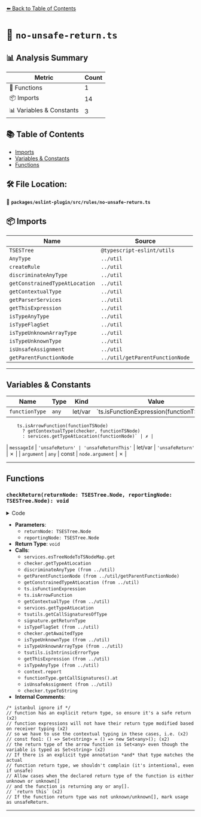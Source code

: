 [⬅️ Back to Table of Contents](../../../../index.md)

# 📄 `no-unsafe-return.ts`

## 📊 Analysis Summary

| Metric | Count |
|--------|-------|
| 🔧 Functions | 1 |
| 📦 Imports | 14 |
| 📊 Variables & Constants | 3 |

## 📚 Table of Contents

- [Imports](#imports)
- [Variables & Constants](#variables-constants)
- [Functions](#functions)

## 🛠️ File Location:
📂 **`packages/eslint-plugin/src/rules/no-unsafe-return.ts`**

## 📦 Imports

| Name | Source |
|------|--------|
| `TSESTree` | `@typescript-eslint/utils` |
| `AnyType` | `../util` |
| `createRule` | `../util` |
| `discriminateAnyType` | `../util` |
| `getConstrainedTypeAtLocation` | `../util` |
| `getContextualType` | `../util` |
| `getParserServices` | `../util` |
| `getThisExpression` | `../util` |
| `isTypeAnyType` | `../util` |
| `isTypeFlagSet` | `../util` |
| `isTypeUnknownArrayType` | `../util` |
| `isTypeUnknownType` | `../util` |
| `isUnsafeAssignment` | `../util` |
| `getParentFunctionNode` | `../util/getParentFunctionNode` |


---

## Variables & Constants

| Name | Type | Kind | Value | Exported |
|------|------|------|-------|----------|
| `functionType` | `any` | let/var | `ts.isFunctionExpression(functionTSNode) ||
        ts.isArrowFunction(functionTSNode)
          ? getContextualType(checker, functionTSNode)
          : services.getTypeAtLocation(functionNode)` | ✗ |
| `messageId` | `'unsafeReturn' | 'unsafeReturnThis'` | let/var | `'unsafeReturn'` | ✗ |
| `argument` | `any` | const | `node.argument` | ✗ |


---

## Functions

### `checkReturn(returnNode: TSESTree.Node, reportingNode: TSESTree.Node): void`

<details><summary>Code</summary>

```ts
function checkReturn(
      returnNode: TSESTree.Node,
      reportingNode: TSESTree.Node = returnNode,
    ): void {
      const tsNode = services.esTreeNodeToTSNodeMap.get(returnNode);
      const type = checker.getTypeAtLocation(tsNode);

      const anyType = discriminateAnyType(
        type,
        checker,
        services.program,
        tsNode,
      );
      const functionNode = getParentFunctionNode(returnNode);
      /* istanbul ignore if */ if (!functionNode) {
        return;
      }

      // function has an explicit return type, so ensure it's a safe return
      const returnNodeType = getConstrainedTypeAtLocation(services, returnNode);
      const functionTSNode = services.esTreeNodeToTSNodeMap.get(functionNode);

      // function expressions will not have their return type modified based on receiver typing
      // so we have to use the contextual typing in these cases, i.e.
      // const foo1: () => Set<string> = () => new Set<any>();
      // the return type of the arrow function is Set<any> even though the variable is typed as Set<string>
      let functionType =
        ts.isFunctionExpression(functionTSNode) ||
        ts.isArrowFunction(functionTSNode)
          ? getContextualType(checker, functionTSNode)
          : services.getTypeAtLocation(functionNode);
      functionType ??= services.getTypeAtLocation(functionNode);
      const callSignatures = tsutils.getCallSignaturesOfType(functionType);
      // If there is an explicit type annotation *and* that type matches the actual
      // function return type, we shouldn't complain (it's intentional, even if unsafe)
      if (functionTSNode.type) {
        for (const signature of callSignatures) {
          const signatureReturnType = signature.getReturnType();

          if (
            returnNodeType === signatureReturnType ||
            isTypeFlagSet(
              signatureReturnType,
              ts.TypeFlags.Any | ts.TypeFlags.Unknown,
            )
          ) {
            return;
          }
          if (functionNode.async) {
            const awaitedSignatureReturnType =
              checker.getAwaitedType(signatureReturnType);

            const awaitedReturnNodeType =
              checker.getAwaitedType(returnNodeType);
            if (
              awaitedReturnNodeType === awaitedSignatureReturnType ||
              (awaitedSignatureReturnType &&
                isTypeFlagSet(
                  awaitedSignatureReturnType,
                  ts.TypeFlags.Any | ts.TypeFlags.Unknown,
                ))
            ) {
              return;
            }
          }
        }
      }

      if (anyType !== AnyType.Safe) {
        // Allow cases when the declared return type of the function is either unknown or unknown[]
        // and the function is returning any or any[].
        for (const signature of callSignatures) {
          const functionReturnType = signature.getReturnType();
          if (
            anyType === AnyType.Any &&
            isTypeUnknownType(functionReturnType)
          ) {
            return;
          }
          if (
            anyType === AnyType.AnyArray &&
            isTypeUnknownArrayType(functionReturnType, checker)
          ) {
            return;
          }
          const awaitedType = checker.getAwaitedType(functionReturnType);
          if (
            awaitedType &&
            anyType === AnyType.PromiseAny &&
            isTypeUnknownType(awaitedType)
          ) {
            return;
          }
        }

        if (anyType === AnyType.PromiseAny && !functionNode.async) {
          return;
        }

        let messageId: 'unsafeReturn' | 'unsafeReturnThis' = 'unsafeReturn';
        const isErrorType = tsutils.isIntrinsicErrorType(returnNodeType);

        if (!isNoImplicitThis) {
          // `return this`
          const thisExpression = getThisExpression(returnNode);
          if (
            thisExpression &&
            isTypeAnyType(
              getConstrainedTypeAtLocation(services, thisExpression),
            )
          ) {
            messageId = 'unsafeReturnThis';
          }
        }

        // If the function return type was not unknown/unknown[], mark usage as unsafeReturn.
        return context.report({
          node: reportingNode,
          messageId,
          data: {
            type: isErrorType
              ? 'error'
              : anyType === AnyType.Any
                ? '`any`'
                : anyType === AnyType.PromiseAny
                  ? '`Promise<any>`'
                  : '`any[]`',
          },
        });
      }

      const signature = functionType.getCallSignatures().at(0);
      if (signature) {
        const functionReturnType = signature.getReturnType();
        const result = isUnsafeAssignment(
          returnNodeType,
          functionReturnType,
          checker,
          returnNode,
        );
        if (!result) {
          return;
        }

        const { receiver, sender } = result;
        return context.report({
          node: reportingNode,
          messageId: 'unsafeReturnAssignment',
          data: {
            receiver: checker.typeToString(receiver),
            sender: checker.typeToString(sender),
          },
        });
      }
    }
```
</details>

- **Parameters**:
  - `returnNode: TSESTree.Node`
  - `reportingNode: TSESTree.Node`
- **Return Type**: `void`
- **Calls**:
  - `services.esTreeNodeToTSNodeMap.get`
  - `checker.getTypeAtLocation`
  - `discriminateAnyType (from ../util)`
  - `getParentFunctionNode (from ../util/getParentFunctionNode)`
  - `getConstrainedTypeAtLocation (from ../util)`
  - `ts.isFunctionExpression`
  - `ts.isArrowFunction`
  - `getContextualType (from ../util)`
  - `services.getTypeAtLocation`
  - `tsutils.getCallSignaturesOfType`
  - `signature.getReturnType`
  - `isTypeFlagSet (from ../util)`
  - `checker.getAwaitedType`
  - `isTypeUnknownType (from ../util)`
  - `isTypeUnknownArrayType (from ../util)`
  - `tsutils.isIntrinsicErrorType`
  - `getThisExpression (from ../util)`
  - `isTypeAnyType (from ../util)`
  - `context.report`
  - `functionType.getCallSignatures().at`
  - `isUnsafeAssignment (from ../util)`
  - `checker.typeToString`
- **Internal Comments**:
```
/* istanbul ignore if */
// function has an explicit return type, so ensure it's a safe return (x2)
// function expressions will not have their return type modified based on receiver typing (x2)
// so we have to use the contextual typing in these cases, i.e. (x2)
// const foo1: () => Set<string> = () => new Set<any>(); (x2)
// the return type of the arrow function is Set<any> even though the variable is typed as Set<string> (x2)
// If there is an explicit type annotation *and* that type matches the actual
// function return type, we shouldn't complain (it's intentional, even if unsafe)
// Allow cases when the declared return type of the function is either unknown or unknown[]
// and the function is returning any or any[].
// `return this` (x2)
// If the function return type was not unknown/unknown[], mark usage as unsafeReturn.
```


---